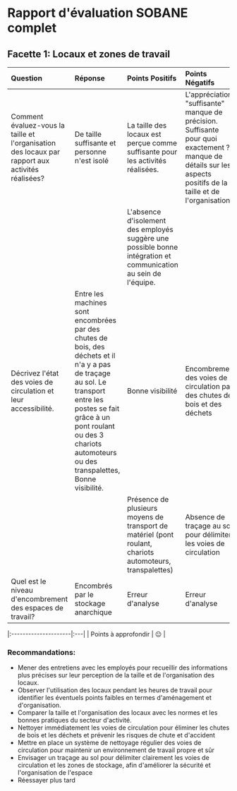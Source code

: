 # Rapport d'évaluation SOBANE complet


## Facette 1: Locaux et zones de travail

| Question                                                                                         | Réponse                                                                                                                                                                                                                                         | Points Positifs                                                                                                 | Points Négatifs                                                                                                                                                       |
|:-------------------------------------------------------------------------------------------------|:------------------------------------------------------------------------------------------------------------------------------------------------------------------------------------------------------------------------------------------------|:----------------------------------------------------------------------------------------------------------------|:----------------------------------------------------------------------------------------------------------------------------------------------------------------------|
| Comment évaluez-vous la taille et l'organisation des locaux par rapport aux activités réalisées? | De taille suffisante et personne n'est isolé                                                                                                                                                                                                    | La taille des locaux est perçue comme suffisante pour les activités réalisées.                                  | L'appréciation "suffisante" manque de précision.  Suffisante pour quoi exactement ?  Il manque de détails sur les aspects positifs de la taille et de l'organisation. |
|                                                                                                  |                                                                                                                                                                                                                                                 | L'absence d'isolement des employés suggère une possible bonne intégration et communication au sein de l'équipe. |                                                                                                                                                                       |
| Décrivez l'état des voies de circulation et leur accessibilité.                                  | Entre les machines sont encombrées par des chutes de bois, des déchets et il n'a y a pas de traçage au sol. Le transport entre les postes se fait grâce à un pont roulant ou des 3 chariots automoteurs ou des transpalettes, Bonne visibilité. | Bonne visibilité                                                                                                | Encombrement des voies de circulation par des chutes de bois et des déchets                                                                                           |
|                                                                                                  |                                                                                                                                                                                                                                                 | Présence de plusieurs moyens de transport de matériel (pont roulant, chariots automoteurs, transpalettes)       | Absence de traçage au sol pour délimiter les voies de circulation                                                                                                     |
| Quel est le niveau d'encombrement des espaces de travail?                                        | Encombrés par le stockage anarchique                                                                                                                                                                                                            | Erreur d'analyse                                                                                                | Erreur d'analyse                                                                                                                                                      |

|:---------------------|:---|
| Points à approfondir | 😐 |

### Recommandations:
- Mener des entretiens avec les employés pour recueillir des informations plus précises sur leur perception de la taille et de l'organisation des locaux.
- Observer l'utilisation des locaux pendant les heures de travail pour identifier les éventuels points faibles en termes d'aménagement et d'organisation.
- Comparer la taille et l'organisation des locaux avec les normes et les bonnes pratiques du secteur d'activité.
- Nettoyer immédiatement les voies de circulation pour éliminer les chutes de bois et les déchets et prévenir les risques de chute et d'accident
- Mettre en place un système de nettoyage régulier des voies de circulation pour maintenir un environnement de travail propre et sûr
- Envisager un traçage au sol pour délimiter clairement les voies de circulation et les zones de stockage, afin d'améliorer la sécurité et l'organisation de l'espace
- Réessayer plus tard
